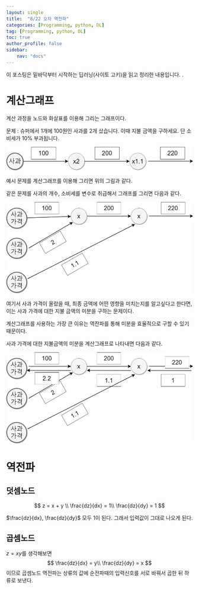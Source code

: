 ```yaml
---
layout: single
title:  "8/22 오차 역전파"
categories: [Programming, python, DL]
tag: [Programming, python, DL]
toc: true
author_profile: false
sidebar:
    nav: "docs"
---
```






  이 포스팅은 밑바닥부터 시작하는 딥러닝(사이토 고키)을 읽고 정리한 내용입니다. .

# 계산그래프

계산 과정을 노드와 화살표를 이용해 그리는 그래프이다.

문제 : 슈퍼에서 1개에 100원인 사과를 2개 샀습니다. 이때 지불 금액을 구하세요. 단 소비세가 10% 부과됩니다.

![역전파](/images/2023-08-22-BackPropaganda/역전파.jpg)

예시 문제를 계산그래프를 이용해 그리면 위의 그림과 같다.

같은 문제를 사과의 개수, 소비세를 변수로 취급해서 그래프를 그리면 다음과 같다.



![역전파1](/images/2023-08-22-BackPropaganda/역전파1.jpg)

여기서 사과 가격이 올랐을 때, 최종 금액에 어떤 영향을 미치는지를 알고싶다고 한다면, 이는 사과 가격에 대한 지불 금액의 미분을 구하는 문제이다.

계산그래프를 사용하는 가장 큰 이유는 역잔파를 통해 미분을 효율적으로 구할 수 있기 때문이다.

사과 가격에 대한 지불금액의 미분을 계산그래프로 나타내면 다음과 같다.



![역전파2](/images/2023-08-22-BackPropaganda/역전파2.jpg)



# 역전파

## 덧셈노드

$$
z = x + y \\
\frac{dz}{dx} = 1\\
\frac{dz}{dy} = 1
$$

$\frac{dz}{dx}, \frac{dz}{dy}$ 모두 1이 된다. 그래서 입력값이 그대로 나오게 된다.



## 곱셈노드

$z = xy$를 생각해보면 
$$
\frac{dz}{dx} = y\\
\frac{dz}{dy} = x
$$
이므로 곱셈노드 역전파는 상류의 값에 순전파때의 입력신호를 서로 바꿔서 곱한 뒤 하류로 보낸다.
